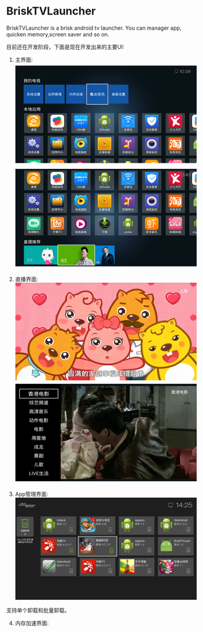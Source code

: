 # BriskTVLauncher
BriskTVLauncher is a brisk android tv launcher. You can manager app, quicken memory,screen saver and so on.

目前还在开发阶段，下面是现在开发出来的主要UI:

1. 主界面:
![Alt text](./device-2016-07-05-103951.png)
![Alt text](./device-2016-07-05-104108.png)

2. 直播界面:
![Alt text](./device-2016-07-05-104705.png)
![Alt text](./device-2016-07-05-104020.png)

3. App管理界面:
![Alt text](./device-2016-05-03-142547.png)
  
支持单个卸载和批量卸载。


4. 内存加速界面:




